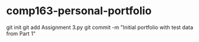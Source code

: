 # comp163-personal-portfolio
git init
git add Assignment 3.py
git commit -m "Initial portfolio with test data from Part 1"
